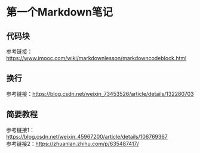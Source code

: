 
# 第一个Markdown笔记

## 代码块

参考链接：https://www.imooc.com/wiki/markdownlesson/markdowncodeblock.html

## 换行

参考链接：https://blog.csdn.net/weixin_73453526/article/details/132280703

## 简要教程

参考链接1：https://blog.csdn.net/weixin_45967200/article/details/106769367   
参考链接2：https://zhuanlan.zhihu.com/p/635487417/